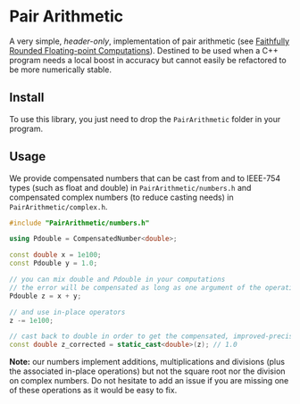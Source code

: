 # Pair Arithmetic

A very simple, *header-only*, implementation of pair arithmetic (see [Faithfully Rounded Floating-point Computations](https://dl.acm.org/doi/10.1145/3290955)).
Destined to be used when a C++ program needs a local boost in accuracy but cannot easily be refactored to be more numerically stable.

## Install

To use this library, you just need to drop the `PairArithmetic` folder in your program.

## Usage

We provide compensated numbers that can be cast from and to IEEE-754 types (such as float and double) in `PairArithmetic/numbers.h` and compensated complex numbers (to reduce casting needs) in `PairArithmetic/complex.h`.

```cpp
#include "PairArithmetic/numbers.h"

using Pdouble = CompensatedNumber<double>;

const double x = 1e100;
const Pdouble y = 1.0;

// you can mix double and Pdouble in your computations
// the error will be compensated as long as one argument of the operations is a Pdouble
Pdouble z = x + y;

// and use in-place operators
z -= 1e100;

// cast back to double in order to get the compensated, improved-precision, result
const double z_corrected = static_cast<double>(z); // 1.0
```

**Note:** our numbers implement additions, multiplications and divisions (plus the associated in-place operations) but not the square root nor the division on complex numbers.
Do not hesitate to add an issue if you are missing one of these operations as it would be easy to fix.
